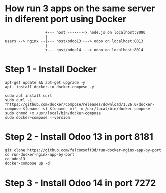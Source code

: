 # How run 3 apps on the same server in diferent port using Docker 
```
                  +--- host --------> node.js on localhost:8080
                  |
users --> nginx --|--- host/odoo13 ---> odoo on localhost:8013
                  |
                  +--- host/odoo14 ---> odoo on localhost:8014
```

# Step 1 - Install Docker
```
apt-get update && apt-get upgrade -y
apt  install docker.io docker-compose -y

sudo apt install curl
sudo curl -L "https://github.com/docker/compose/releases/download/1.26.0/docker-compose-$(uname -s)-$(uname -m)" -o /usr/local/bin/docker-compose
sudo chmod +x /usr/local/bin/docker-compose
sudo docker–compose --version
```

# Step 2 - Install Odoo 13 in port 8181
```
git clone https://github.com/falconsoft3d/run-docker-nginx-app-by-port
cd run-docker-nginx-app-by-port
cd odoo13
docker-compose up -d
```

# Step 3 - Install Odoo 14 in port 7272
```
```
